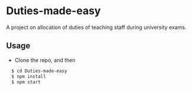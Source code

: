 # Duties-made-easy
A project on allocation of duties of teaching staff during university exams.

## Usage
* Clone the repo, and then
```sh
  $ cd Duties-made-easy
  $ npm install
  $ npm start
```

